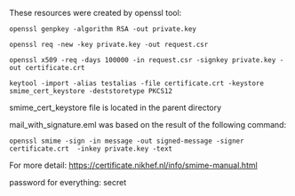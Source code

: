 These resources were created by openssl tool:

```
openssl genpkey -algorithm RSA -out private.key

openssl req -new -key private.key -out request.csr

openssl x509 -req -days 100000 -in request.csr -signkey private.key -out certificate.crt

keytool -import -alias testalias -file certificate.crt -keystore smime_cert_keystore -deststoretype PKCS12
```

smime_cert_keystore file is located in the parent directory

mail_with_signature.eml was based on the result of the following command:
```
openssl smime -sign -in message -out signed-message -signer certificate.crt  -inkey private.key -text
```

For more detail: https://certificate.nikhef.nl/info/smime-manual.html

password for everything: secret
